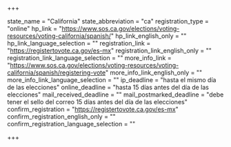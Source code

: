 +++

state_name = "California"
state_abbreviation = "ca"
registration_type = "online"
hp_link = "https://www.sos.ca.gov/elections/voting-resources/voting-california/spanish/"
hp_link_english_only = ""
hp_link_language_selection = ""
registration_link = "https://registertovote.ca.gov/es-mx"
registration_link_english_only = ""
registration_link_language_selection = ""
more_info_link = "https://www.sos.ca.gov/elections/voting-resources/voting-california/spanish/registering-vote"
more_info_link_english_only = ""
more_info_link_language_selection = ""
ip_deadline = "hasta el mismo día de las elecciones"
online_deadline = "hasta 15 días antes del día de las elecciones"
mail_received_deadline = ""
mail_postmarked_deadline = "debe tener el sello del correo 15 días antes del día de las elecciones"
confirm_registration = "https://registertovote.ca.gov/es-mx"
confirm_registration_english_only = ""
confirm_registration_language_selection = ""

+++